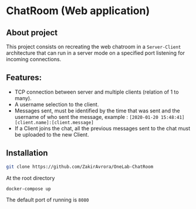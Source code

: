 # ChatRoom (Web application)
## About project
This project consists on recreating the web chatroom in a `Server-Client` architecture that can run in a server mode on 
a specified port listening for incoming connections. 

## Features:
- TCP connection between server and multiple clients (relation of 1 to many).
- A username selection to the client.
- Messages sent, must be identified by the time that was sent and the username of who sent the message, 
example : `[2020-01-20 15:48:41][client.name]:[client.message]`
- If a Client joins the chat, all the previous messages sent to the chat must be uploaded to the new Client.

## Installation
```bash
git clone https://github.com/ZakirAvrora/OneLab-ChatRoom
```
At the root directory
```bash
docker-compose up
```

The default port of running is `8080`